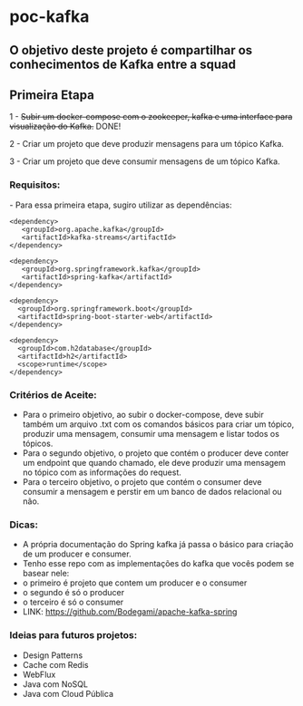 # <h1>poc-kafka</h1>
<h2>O objetivo deste projeto é compartilhar os conhecimentos de Kafka entre a squad</h2>


<h2><b>Primeira Etapa</b></h2>

<p>1 - <s>Subir um docker-compose com o zookeeper, kafka e uma interface para visualização do Kafka.</s> DONE!</p>
<p>2 - Criar um projeto que deve produzir mensagens para um tópico Kafka.</p>
<p>3 - Criar um projeto que deve consumir mensagens de um tópico Kafka.</p>

<b><h3>Requisitos:</h3></b>
<p> - Para essa primeira etapa, sugiro utilizar as dependências:
 
    <dependency>
       <groupId>org.apache.kafka</groupId>
       <artifactId>kafka-streams</artifactId>
    </dependency>

    <dependency>
       <groupId>org.springframework.kafka</groupId>
       <artifactId>spring-kafka</artifactId>
    </dependency>

    <dependency>
      <groupId>org.springframework.boot</groupId>
      <artifactId>spring-boot-starter-web</artifactId>
    </dependency>

    <dependency>
      <groupId>com.h2database</groupId>
      <artifactId>h2</artifactId>
      <scope>runtime</scope>
    </dependency>
 </p>   
 <b><h3>Critérios de Aceite:</h3></b>

 - Para o primeiro objetivo, ao subir o docker-compose, deve subir também um arquivo .txt com os comandos básicos para criar um tópico, produzir uma mensagem, consumir uma mensagem e listar todos os tópicos.
 - Para o segundo objetivo, o projeto que contém o producer deve conter um endpoint que quando chamado, ele deve produzir uma mensagem no tópico com as informações do request.
 - Para o terceiro objetivo, o projeto que contém o consumer deve consumir a mensagem e perstir em um banco de dados relacional ou não.
 
 
 
 <b><h3>Dicas:</h3></b>
 - A própria documentação do Spring kafka já passa o básico para criação de um producer e consumer.
 - Tenho esse repo com as implementações do kafka que vocês podem se basear nele: 
  - o primeiro é projeto que contem um producer e o consumer
  - o segundo é só o producer
  - o terceiro é só o consumer
  - LINK: https://github.com/Bodegami/apache-kafka-spring


 <b><h3>Ideias para futuros projetos:</h3></b>
 - Design Patterns
 - Cache com Redis
 - WebFlux
 - Java com NoSQL
 - Java com Cloud Pública
